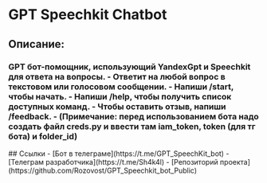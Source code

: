 # <h1>GPT Speechkit Chatbot </h2>
## Описание:
<h3>GPT бот-помощник, использующий YandexGpt и Speechkit для ответа на вопросы. 
- Ответит на любой вопрос в текстовом или голосовом сообщении.
- Напиши /start, чтобы начать.
- Напиши /help, чтобы получить список доступных команд.
- Чтобы оставить отзыв, напиши /feedback.
- (Примечание: перед использованием бота надо создать файл creds.py и ввести там iam_token, token (для тг бота) и folder_id) </h3>
## Ссылки
- [Бот в телеграме](https://t.me/GPT_SpeechKit_bot)
- [Телеграм разработчика](https://t.me/Sh4k4l)
- [Репозиторий проекта](https://github.com/Rozovost/GPT_Speechkit_bot_Public)